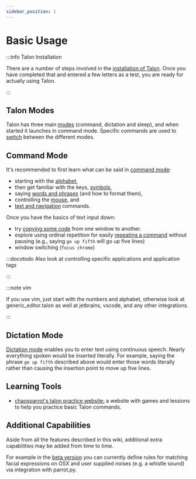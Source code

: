 ```yaml
---
sidebar_position: 1
---
```


# Basic Usage

:::info Talon Installation

There are a number of steps involved in the [installation of Talon](/docs/Resource%20Hub/Talon%20Installation/installation_guide.md).
Once you have completed that and entered a few letters as a test, you are ready for actually using Talon.

:::

## Talon Modes

Talon has three main [modes](./talon-modes.md) (command, dictation and sleep), and when started it launches in command mode.
Specific commands are used to [switch](./talon-modes.md#mode-switching) between the different modes.

## Command Mode

It's recommended to first learn what can be said in [command mode](./Command%20Mode/command_mode.md):

- starting with the [alphabet](/docs/Basic%20Usage/Command%20Mode/single-characters.md),
- then get familiar with the keys, [symbols](/docs/Basic%20Usage/Command%20Mode/single-characters.md#symbols),
- saying [words and phrases](./Command%20Mode/words-and-phrases.md) (and how to format them),
- controlling the [mouse](./Command%20Mode/pc-control.md#mouse-commands), and
- [text and navigation](/docs/Basic%20Usage/Command%20Mode/text-and-navigation.md) commands.

Once you have the basics of text input down:

- try [copying some code](./writing-code/) from one window to another.
- explore using ordinal repetition for easily [repeating a command](./Command%20Mode/command_mode.md#chaining-and-repeating-commands) without pausing (e.g., saying `go up fifth` will go up five lines)
- window switching (`focus chrome`)

:::docotodo Also look at controlling specific applications and application tags

:::

:::note vim

If you use vim, just start with the numbers and alphabet, otherwise look at generic_editor.talon as well at jetbrains, vscode, and any other integrations.

:::

## Dictation Mode

[Dictation mode](./dictation_mode.md) enables you to enter text using continuous speech.
Nearly everything spoken would be inserted literally. For example, saying the phrase `go up fifth` described above would enter those words literally rather than
causing the insertion point to move up five lines.

## Learning Tools

- [chaosparrot's talon practice website:](https://chaosparrot.github.io/talon_practice) a website with games and lessions to help you practice basic Talon commands.

## Additional Capabilities

Aside from all the features described in this wiki, additional extra capabilities may be added from time to time.

For example in the [beta version](/docs/Resource%20Hub/beta_talon.md) you can currently define rules for matching facial expressions on OSX and user supplied noises (e.g. a whistle sound) via integration with parrot.py.
